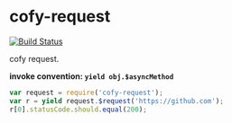 cofy-request
============
[![Build Status](https://travis-ci.org/RocksonZeta/cofy.svg?branch=master)](https://travis-ci.org/RocksonZeta/cofy-request)

cofy request.

**invoke convention: `yield obj.$asyncMethod`**

```js
var request = require('cofy-request');
var r = yield request.$request('https://github.com');
r[0].statusCode.should.equal(200);
```